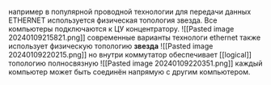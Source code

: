 например в популярной проводной технологии для передачи данных ETHERNET используется физическая топология звезда. Все компьютеры подключаются к ЦУ концентратору.
![[Pasted image 20240109215821.png]] 
современные варианты технологи ethernet также использует физическую топологию **звезда** ![[Pasted image 20240109220215.png]]
но внутри коммутатор обеспечивает [[logical]] топологию полносвязную 
![[Pasted image 20240109220351.png]]
каждый компьютер может быть соединён напрямую с другим компьютером. 

